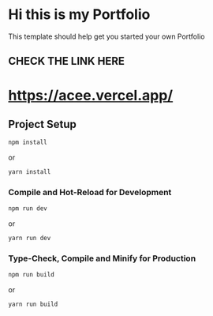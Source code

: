 
# Hi this is my Portfolio

This template should help get you started your own Portfolio

## CHECK THE LINK HERE 

# https://acee.vercel.app/

## Project Setup

```sh
npm install
```
or
```sh
yarn install
```

### Compile and Hot-Reload for Development

```sh
npm run dev
```
or
```sh
yarn run dev
```

### Type-Check, Compile and Minify for Production

```sh
npm run build
```
or
```sh
yarn run build
```